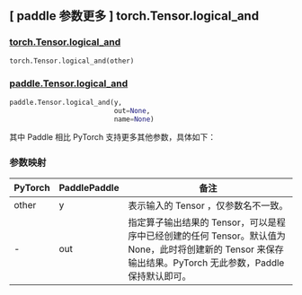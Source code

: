 ## [ paddle 参数更多 ] torch.Tensor.logical_and

### [torch.Tensor.logical_and](https://pytorch.org/docs/stable/generated/torch.Tensor.logical_and.html)

```python
torch.Tensor.logical_and(other)
```

### [paddle.Tensor.logical_and](https://www.paddlepaddle.org.cn/documentation/docs/zh/develop/api/paddle/Tensor_cn.html#logical-and-y-out-none-name-none)

```python
paddle.Tensor.logical_and(y,
                          out=None,
                          name=None)
```

其中 Paddle 相比 PyTorch 支持更多其他参数，具体如下：

### 参数映射

| PyTorch | PaddlePaddle | 备注                                          |
| ------- | ------------ | --------------------------------------------- |
| other   | y            | 表示输入的 Tensor ，仅参数名不一致。 |
| -   | out            | 指定算子输出结果的 Tensor，可以是程序中已经创建的任何 Tensor。默认值为 None，此时将创建新的 Tensor 来保存输出结果。PyTorch 无此参数，Paddle 保持默认即可。|
